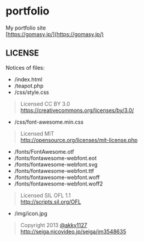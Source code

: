 portfolio
=========

My portfolio site  
[https://gomasy.jp/](https://gomasy.jp/)

## LICENSE
Notices of files:

* /index.html
* /teapot.php
* /css/style.css

> Licensed CC BY 3.0  
> https://creativecommons.org/licenses/by/3.0/

* /css/font-awesome.min.css

> Licensed MIT  
> http://opensource.org/licenses/mit-license.php

* /fonts/FontAwesome.otf
* /fonts/fontawesome-webfont.eot
* /fonts/fontawesome-webfont.svg
* /fonts/fontawesome-webfont.ttf
* /fonts/fontawesome-webfont.woff
* /fonts/fontawesome-webfont.woff2

> Licensed SIL OFL 1.1  
> http://scripts.sil.org/OFL

* /img/icon.jpg

> Copyright 2013 [@akky1127](https://twitter.com/akky1127)  
> http://seiga.nicovideo.jp/seiga/im3548635
